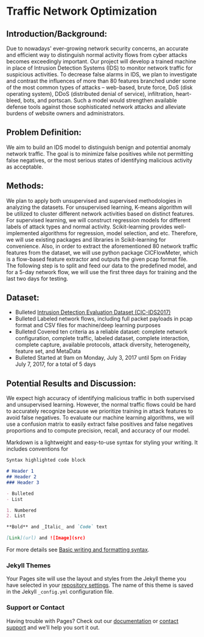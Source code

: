 # Traffic Network Optimization

## Introduction/Background:
Due to nowadays' ever-growing network security concerns, an accurate and efficient way to distinguish normal activity flows from cyber attacks becomes exceedingly important. Our project will develop a trained machine in place of Intrusion Detection Systems (IDS) to monitor network traffic for suspicious activities. To decrease false alarms in IDS, we plan to investigate and contrast the influences of more than 80 features branched under some of the most common types of attacks – web-based, brute force, DoS (disk operating system), DDoS (distributed denial of service), infiltration, heart-bleed, bots, and portscan. Such a model would strengthen available defense tools against those sophisticated network attacks and alleviate burdens of website owners and administrators.

## Problem Definition:
We aim to build an IDS model to distinguish benign and potential anomaly network traffic. The goal is to minimize false positives while not permitting false negatives, or the most serious states of identifying malicious activity as acceptable.
  
## Methods:
We plan to apply both unsupervised and supervised methodologies in analyzing the datasets. For unsupervised learning, K-means algorithm will be utilized to cluster different network activities based on distinct features. For supervised learning, we will construct regression models for different labels of attack types and normal activity. Scikit-learning provides well-implemented algorithms for regression, model selection, and etc. Therefore, we will use existing packages and libraries in Scikit-learning for convenience. Also, in order to extract the aforementioned 80 network traffic features from the dataset, we will use python package CICFlowMeter, which is a flow-based feature extractor and outputs the given pcap format file.
The following step is to split and feed our data to the predefined model, and for a 5-day network flow, we will use the first three days for training and the last two days for testing.

## Dataset:
- Bulleted [Intrusion Detection Evaluation Dataset (CIC-IDS2017)](https://www.unb.ca/cic/datasets/ids-2017.html)
- Bulleted Labeled network flows, including full packet payloads in pcap format and CSV files for machine/deep learning purposes
- Bulleted Covered ten criteria as a reliable dataset: complete network configuration, complete traffic, labeled dataset, complete interaction, complete capture, available protocols, attack diversity, heterogeneity, feature set, and MetaData
- Bulleted Started at 9am on Monday, July 3, 2017 until 5pm on Friday July 7, 2017, for a total of 5 days
## Potential Results and Discussion:
We expect high accuracy of identifying malicious traffic in both supervised and unsupervised learning. However, the normal traffic flows could be hard to accurately recognize because we prioritize training in attack features to avoid false negatives. To evaluate our machine learning algorithms, we will use a confusion matrix to easily extract false positives and false negatives proportions and to compute precision, recall, and accuracy of our model.


Markdown is a lightweight and easy-to-use syntax for styling your writing. It includes conventions for

```markdown
Syntax highlighted code block

# Header 1
## Header 2
### Header 3

- Bulleted
- List

1. Numbered
2. List

**Bold** and _Italic_ and `Code` text

[Link](url) and ![Image](src)
```

For more details see [Basic writing and formatting syntax](https://docs.github.com/en/github/writing-on-github/getting-started-with-writing-and-formatting-on-github/basic-writing-and-formatting-syntax).

### Jekyll Themes

Your Pages site will use the layout and styles from the Jekyll theme you have selected in your [repository settings](https://github.com/wshi991201/wshi991201.github.io/settings/pages). The name of this theme is saved in the Jekyll `_config.yml` configuration file.

### Support or Contact

Having trouble with Pages? Check out our [documentation](https://docs.github.com/categories/github-pages-basics/) or [contact support](https://support.github.com/contact) and we’ll help you sort it out.
